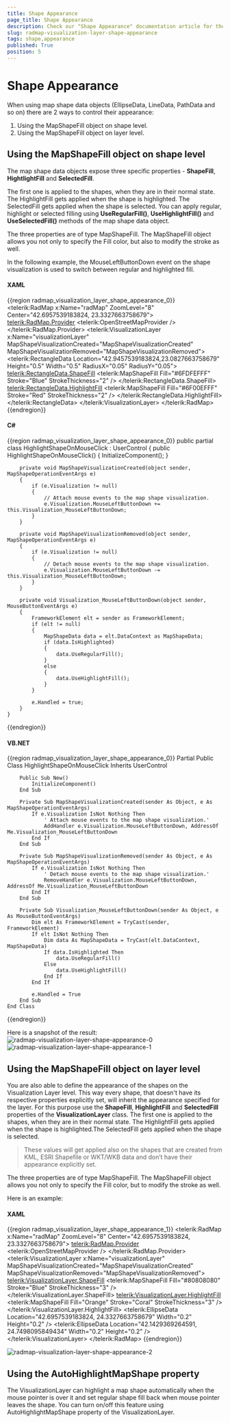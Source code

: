 ```yaml
---
title: Shape Appearance
page_title: Shape Appearance
description: Check our "Shape Appearance" documentation article for the RadMap WPF control.
slug: radmap-visualization-layer-shape-appearance
tags: shape,appearance
published: True
position: 5
---
```


# Shape Appearance

When using map shape data objects (EllipseData, LineData, PathData and so on) there are 2 ways to control their appearance:      

1. Using the MapShapeFill object on shape level.
1. Using the MapShapeFill object on layer level.          

## Using the MapShapeFill object on shape level

The map shape data objects expose three specific properties - __ShapeFill__, __HightlightFill__ and __SelectedFill__.        

The first one is applied to the shapes, when they are in their normal state. The HighlightFill gets applied when the shape is highlighted. The SelectedFill gets applied when the shape is selected. You can apply regular, highlight or selected filling using __UseRegularFill()__, __UseHighlightFill()__ and  __UseSelectedFill()__ methods of the map shape data object.        

The three properties are of type MapShapeFill. The MapShapeFill object allows you not only to specify the Fill color, but also to modify the stroke as well.        

In the following example, the MouseLeftButtonDown event on the shape visualization is used to switch between regular and highlighted fill.        

#### __XAML__
{{region radmap_visualization_layer_shape_appearance_0}}
	<telerik:RadMap x:Name="radMap"
	                ZoomLevel="8"
	                Center="42.6957539183824, 23.3327663758679">
		<telerik:RadMap.Provider>
			<telerik:OpenStreetMapProvider />
		</telerik:RadMap.Provider>
		<telerik:VisualizationLayer x:Name="visualizationLayer"
	                                MapShapeVisualizationCreated="MapShapeVisualizationCreated"
	                                MapShapeVisualizationRemoved="MapShapeVisualizationRemoved">
			<telerik:RectangleData Location="42.9457539183824,23.0827663758679"
			                       Height="0.5"
			                       Width="0.5"
			                       RadiusX="0.05"
			                       RadiusY="0.05">
				<telerik:RectangleData.ShapeFill>
					<telerik:MapShapeFill Fill="#6FDFEFFF"
	                                      Stroke="Blue"
	                                      StrokeThickness="2" />
				</telerik:RectangleData.ShapeFill>
				<telerik:RectangleData.HighlightFill>
					<telerik:MapShapeFill Fill="#6F00EFFF"
	                                      Stroke="Red"
	                                      StrokeThickness="2" />
				</telerik:RectangleData.HighlightFill>
			</telerik:RectangleData>
		</telerik:VisualizationLayer>
	</telerik:RadMap>
{{endregion}}

#### __C#__
{{region radmap_visualization_layer_shape_appearance_0}}
	public partial class HighlightShapeOnMouseClick : UserControl
	{
		public HighlightShapeOnMouseClick()
		{
			InitializeComponent();
		}
	
		private void MapShapeVisualizationCreated(object sender, MapShapeOperationEventArgs e)
		{
			if (e.Visualization != null)
			{
				// Attach mouse events to the map shape visualization.
				e.Visualization.MouseLeftButtonDown += this.Visualization_MouseLeftButtonDown;
			}
		}
	
		private void MapShapeVisualizationRemoved(object sender, MapShapeOperationEventArgs e)
		{
			if (e.Visualization != null)
			{
				// Detach mouse events to the map shape visualization.
				e.Visualization.MouseLeftButtonDown -= this.Visualization_MouseLeftButtonDown;
			}
		}
	
		private void Visualization_MouseLeftButtonDown(object sender, MouseButtonEventArgs e)
		{
			FrameworkElement elt = sender as FrameworkElement;
			if (elt != null)
			{
				MapShapeData data = elt.DataContext as MapShapeData;
				if (data.IsHighlighted)
				{
					data.UseRegularFill();
				}
				else
				{
					data.UseHighlightFill();
				}
			}
	
			e.Handled = true;
		}
	}
{{endregion}}

#### __VB.NET__
{{region radmap_visualization_layer_shape_appearance_0}}
	Partial Public Class HighlightShapeOnMouseClick
		Inherits UserControl
	
		Public Sub New()
			InitializeComponent()
		End Sub
	
		Private Sub MapShapeVisualizationCreated(sender As Object, e As MapShapeOperationEventArgs)
			If e.Visualization IsNot Nothing Then
				' Attach mouse events to the map shape visualization.'
				AddHandler e.Visualization.MouseLeftButtonDown, AddressOf Me.Visualization_MouseLeftButtonDown
			End If
		End Sub
	
		Private Sub MapShapeVisualizationRemoved(sender As Object, e As MapShapeOperationEventArgs)
			If e.Visualization IsNot Nothing Then
				' Detach mouse events to the map shape visualization.'
				RemoveHandler e.Visualization.MouseLeftButtonDown, AddressOf Me.Visualization_MouseLeftButtonDown
			End If
		End Sub
	
		Private Sub Visualization_MouseLeftButtonDown(sender As Object, e As MouseButtonEventArgs)
			Dim elt As FrameworkElement = TryCast(sender, FrameworkElement)
			If elt IsNot Nothing Then
				Dim data As MapShapeData = TryCast(elt.DataContext, MapShapeData)
				If data.IsHighlighted Then
					data.UseRegularFill()
				Else
					data.UseHighlightFill()
				End If
			End If
	
			e.Handled = True
		End Sub
	End Class
{{endregion}}

Here is a snapshot of the result:
![radmap-visualization-layer-shape-appearance-0](images/radmap-visualization-layer-shape-appearance-0.png)
![radmap-visualization-layer-shape-appearance-1](images/radmap-visualization-layer-shape-appearance-1.png)

## Using the MapShapeFill object on layer level

You are also able to define the appearance of the shapes on the Visualization Layer level. This way every shape, that doesn't have its respective properties explicitly set, will inherit the appearance specified for the layer. For this purpose use the __ShapeFill__, __HighlightFill__ and __SelectedFill__ properties of the __VisualizationLayer__ class. The first one is applied to the shapes, when they are in their normal state. The HighlightFill gets applied when the shape is highlighted.The SelectedFill gets applied when the shape is selected.        

>These values will get applied also on the shapes that are created from KML, ESRI Shapefile or WKT/WKB data and don’t have their appearance explicitly set.          

The three properties are of type MapShapeFill. The MapShapeFill object allows you not only to specify the Fill color, but to modify the stroke as well.        

Here is an example:        

#### __XAML__
{{region radmap_visualization_layer_shape_appearance_1}}
	<telerik:RadMap x:Name="radMap"
	                ZoomLevel="8"
	                Center="42.6957539183824, 23.3327663758679">
		<telerik:RadMap.Provider>
			<telerik:OpenStreetMapProvider />
		</telerik:RadMap.Provider>
		<telerik:VisualizationLayer x:Name="visualizationLayer"
	                                MapShapeVisualizationCreated="MapShapeVisualizationCreated"
	                                MapShapeVisualizationRemoved="MapShapeVisualizationRemoved">
			<telerik:VisualizationLayer.ShapeFill>
				<telerik:MapShapeFill Fill="#80808080"
	                                  Stroke="Blue"
	                                  StrokeThickness="3" />
			</telerik:VisualizationLayer.ShapeFill>
			<telerik:VisualizationLayer.HighlightFill>
				<telerik:MapShapeFill Fill="Orange"
	                                  Stroke="Coral"
	                                  StrokeThickness="3" />
			</telerik:VisualizationLayer.HighlightFill>
			<telerik:EllipseData Location="42.6957539183824, 24.3327663758679"
	                             Width="0.2"
	                             Height="0.2" />
			<telerik:EllipseData Location="42.1429369264591, 24.7498095849434"
	                             Width="0.2"
	                             Height="0.2" />
		</telerik:VisualizationLayer>
	</telerik:RadMap>
{{endregion}}

![radmap-visualization-layer-shape-appearance-2](images/radmap-visualization-layer-shape-appearance-2.png)

## Using the AutoHighlightMapShape property      

The VisualizationLayer can highlight a map shape automatically when the mouse pointer is over it and set regular shape fill back when mouse pointer leaves the shape. You can turn on/off this feature using AutoHighlightMapShape property of the VisualizationLayer.